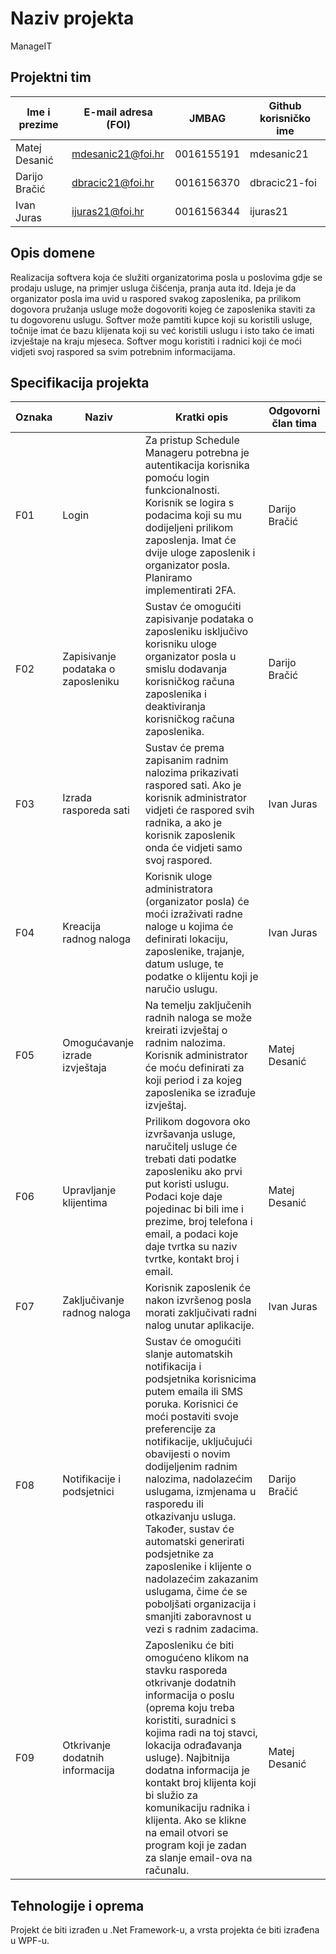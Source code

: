 <!-- # Inicijalne upute za prijavu projekta iz Razvoja programskih proizvoda

Poštovane kolegice i kolege, 

čestitamo vam jer ste uspješno prijavili svoj projektni tim na kolegiju Razvoj programskih proizvoda, te je za vas automatski kreiran repozitorij koji ćete koristiti za verzioniranje vašega koda, ali i za pisanje dokumentacije.

Ovaj dokument (README.md) predstavlja **osobnu iskaznicu vašeg projekta**. Vaš prvi zadatak je **prijaviti vlastiti projektni prijedlog** na način da ćete prijavu vašeg projekta, sukladno uputama danim u ovom tekstu, napisati upravo u ovaj dokument, umjesto ovoga teksta.

Za upute o sintaksi koju možete koristiti u ovom dokumentu i kod pisanje vaše projektne dokumentacije pogledajte [ovaj link](https://guides.github.com/features/mastering-markdown/).
Sav programski kod potrebno je verzionirati u glavnoj **master** grani i **obvezno** smjestiti u mapu Software. Sve artefakte (npr. slike) koje ćete koristiti u vašoj dokumentaciju obvezno verzionirati u posebnoj grani koja je već kreirana i koja se naziva **master-docs** i smjestiti u mapu Documentation.

Nakon vaše prijave bit će vam dodijeljen mentor s kojim ćete tijekom semestra raditi na ovom projektu. Mentor će vam slati povratne informacije kroz sekciju Discussions također dostupnu na GitHubu vašeg projekta. A sada, vrijeme je da prijavite vaš projekt. Za prijavu vašeg projektnog prijedloga molimo vas koristite **predložak** koji je naveden u nastavku, a započnite tako da kliknete na *olovku* u desnom gornjem kutu ovoga dokumenta :) -->

# Naziv projekta
ManageIT

## Projektni tim

Ime i prezime | E-mail adresa (FOI) | JMBAG | Github korisničko ime
------------  | ------------------- | ----- | ---------------------
Matej Desanić | mdesanic21@foi.hr | 0016155191 | mdesanic21
Darijo Bračić | dbracic21@foi.hr | 0016156370 | dbracic21-foi 
Ivan Juras | ijuras21@foi.hr | 0016156344 | ijuras21 
## Opis domene
Realizacija softvera koja će služiti organizatorima posla u poslovima gdje se prodaju usluge, na primjer usluga čišćenja, pranja auta itd. Ideja je da organizator posla ima uvid u raspored svakog zaposlenika, pa prilikom dogovora pružanja usluge može dogovoriti kojeg će zaposlenika staviti za tu dogovorenu uslugu. Softver može pamtiti kupce koji su koristili usluge, točnije imat će bazu klijenata koji su već koristili uslugu i isto tako će imati izvještaje na kraju mjeseca. Softver mogu koristiti i radnici koji će moći vidjeti svoj raspored sa svim potrebnim informacijama.

<!--Umjesto ovih uputa opišite domenu ili problem koji pokrivate vašim  projektom. Domena može biti proizvoljna, ali obratite pozornost da sukladno ishodima učenja, domena omogući primjenu zahtijevanih koncepata kako je to navedeno u sljedećem poglavlju. Priložite odgovarajuće skice gdje je to prikladno.-->

## Specifikacija projekta
<!--Umjesto ovih uputa opišite zahtjeve za funkcionalnošću programskog proizvoda. Pobrojite osnovne funkcionalnosti i za svaku naznačite ime odgovornog člana tima. Opišite buduću arhitekturu programskog proizvoda. Obratite pozornost da bi arhitektura trebala biti višeslojna s odvojenom (dislociranom) bazom podatka koju ćemo za vas mi pripremiti i dati vam pristup naknadno. Također uzmite u obzir da bi svaki član tima treba biti odgovorana za otprilike 3 funkcionalnosti, te da bi opterećenje članova tima trebalo biti ujednačeno. Priložite odgovarajuće dijagrame i skice gdje je to prikladno. Funkcionalnosti sustava bobrojite u tablici ispod koristeći predložak koji slijedi:-->

Oznaka | Naziv | Kratki opis | Odgovorni član tima
------ | ----- | ----------- | -------------------
F01 | Login | Za pristup Schedule Manageru potrebna je autentikacija korisnika pomoću login funkcionalnosti. Korisnik se logira s podacima koji su mu dodijeljeni prilikom zaposlenja. Imat će dvije uloge zaposlenik i organizator posla. Planiramo implementirati 2FA. | Darijo Bračić
F02 | Zapisivanje podataka o zaposleniku | Sustav će omogućiti zapisivanje podataka o zaposleniku isključivo korisniku uloge organizator posla u smislu dodavanja korisničkog računa zaposlenika i deaktiviranja korisničkog računa zaposlenika. | Darijo Bračić
F03 | Izrada rasporeda sati  | Sustav će prema zapisanim radnim nalozima prikazivati raspored sati. Ako je korisnik administrator vidjeti će raspored svih radnika, a ako je korisnik zaposlenik onda će vidjeti samo svoj raspored. | Ivan Juras
F04 | Kreacija radnog naloga | Korisnik uloge administratora (organizator posla) će moći izraživati radne naloge u kojima će definirati lokaciju, zaposlenike, trajanje, datum usluge, te podatke o klijentu koji je naručio uslugu. | Ivan Juras
F05 | Omogućavanje izrade izvještaja  | Na temelju zaključenih radnih naloga se može kreirati izvještaj o radnim nalozima. Korisnik administrator će moću definirati za koji period i za kojeg zaposlenika se izrađuje izvještaj. | Matej Desanić
F06 | Upravljanje klijentima | Prilikom dogovora oko izvršavanja usluge, naručitelj usluge će trebati dati podatke zaposleniku ako prvi put koristi uslugu. Podaci koje daje pojedinac bi bili ime i prezime, broj telefona i email, a podaci koje daje tvrtka su naziv tvrtke, kontakt broj i email. | Matej Desanić
F07 | Zaključivanje radnog naloga |  Korisnik zaposlenik će nakon izvršenog posla morati zaključivati radni nalog unutar aplikacije. | Ivan Juras
F08 | Notifikacije i podsjetnici | Sustav će omogućiti slanje automatskih notifikacija i podsjetnika korisnicima putem emaila ili SMS poruka. Korisnici će moći postaviti svoje preferencije za notifikacije, uključujući obavijesti o novim dodijeljenim radnim nalozima, nadolazećim uslugama, izmjenama u rasporedu ili otkazivanju usluga. Također, sustav će automatski generirati podsjetnike za zaposlenike i klijente o nadolazećim zakazanim uslugama, čime će se poboljšati organizacija i smanjiti zaboravnost u vezi s radnim zadacima. | Darijo Bračić
F09 | Otkrivanje dodatnih informacija | Zaposleniku će biti omogućeno klikom na stavku rasporeda otkrivanje dodatnih informacija o poslu (oprema koju treba koristiti, suradnici s kojima radi na toj stavci, lokacija odrađavanja usluge). Najbitnija dodatna informacija je kontakt broj klijenta koji bi služio za komunikaciju radnika i klijenta. Ako se klikne na email otvori se program koji je zadan za slanje email-ova na računalu.  | Matej Desanić

## Tehnologije i oprema
<!--Umjesto ovih uputa jasno popišite sve tehnologije, alate i opremu koju ćete koristiti pri implementaciji vašeg rješenja. Projekti se razvijaju koristeći .Net Framework ili .Net Core razvojne okvire, a vrsta projekta može biti WinForms, WPF i UWP. Ne zaboravite planirati korištenje tehnologija u aktivnostima kao što su projektni menadžment ili priprema dokumentacije. Tehnologije koje ćete koristiti bi trebale biti javno dostupne, a ako ih ne budemo obrađivali na vježbama u vašoj dokumentaciji ćete morati navesti način preuzimanja, instaliranja i korištenja onih tehnologija koje su neopbodne kako bi se vaš programski proizvod preveo i pokrenuo. Pazite da svi alati koje ćete koristiti moraju imati odgovarajuću licencu. Što se tiče zahtjeva nastavnika, obvezno je koristiti git i GitHub za verzioniranje programskog koda, GitHub Wiki za pisanje tehničke i projektne dokumentacije, a projektne zadatke je potrebno planirati i pratiti u alatu GitHub projects.--> 

Projekt će biti izrađen u .Net Framework-u, a vrsta projekta će biti izrađena u WPF-u. 
